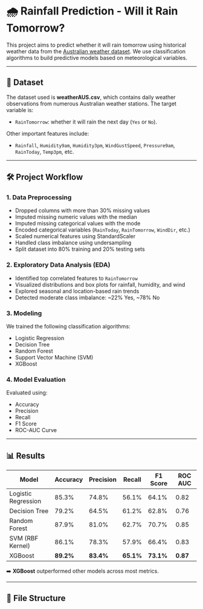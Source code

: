 # 🌧️ Rainfall Prediction - Will it Rain Tomorrow?

This project aims to predict whether it will rain tomorrow using historical weather data from the [Australian weather dataset](https://www.kaggle.com/datasets/jsphyg/weather-dataset-rattle-package). We use classification algorithms to build predictive models based on meteorological variables.

---

## 📂 Dataset

The dataset used is **weatherAUS.csv**, which contains daily weather observations from numerous Australian weather stations. The target variable is:

- `RainTomorrow`: whether it will rain the next day (`Yes` or `No`).

Other important features include:
- `Rainfall`, `Humidity9am`, `Humidity3pm`, `WindGustSpeed`, `Pressure9am`, `RainToday`, `Temp3pm`, etc.

---

## 🛠️ Project Workflow

### 1. **Data Preprocessing**
- Dropped columns with more than 30% missing values
- Imputed missing numeric values with the median
- Imputed missing categorical values with the mode
- Encoded categorical variables (`RainToday`, `RainTomorrow`, `WindDir`, etc.)
- Scaled numerical features using StandardScaler
- Handled class imbalance using undersampling
- Split dataset into 80% training and 20% testing sets

### 2. **Exploratory Data Analysis (EDA)**
- Identified top correlated features to `RainTomorrow`
- Visualized distributions and box plots for rainfall, humidity, and wind
- Explored seasonal and location-based rain trends
- Detected moderate class imbalance: ~22% Yes, ~78% No

### 3. **Modeling**
We trained the following classification algorithms:

- Logistic Regression
- Decision Tree
- Random Forest
- Support Vector Machine (SVM)
- XGBoost

### 4. **Model Evaluation**
Evaluated using:
- Accuracy
- Precision
- Recall
- F1 Score
- ROC-AUC Curve

---

## 📊 Results

| Model               | Accuracy | Precision | Recall | F1 Score | ROC AUC |
|--------------------|----------|-----------|--------|----------|---------|
| Logistic Regression| 85.3%    | 74.8%     | 56.1%  | 64.1%    | 0.82    |
| Decision Tree      | 79.2%    | 64.5%     | 61.2%  | 62.8%    | 0.76    |
| Random Forest      | 87.9%    | 81.0%     | 62.7%  | 70.7%    | 0.85    |
| SVM (RBF Kernel)   | 86.1%    | 78.3%     | 57.9%  | 66.4%    | 0.83    |
| XGBoost            | **89.2%**| **83.4%** | **65.1%** | **73.1%** | **0.87** |

➡️ **XGBoost** outperformed other models across most metrics.

---

## 📁 File Structure
